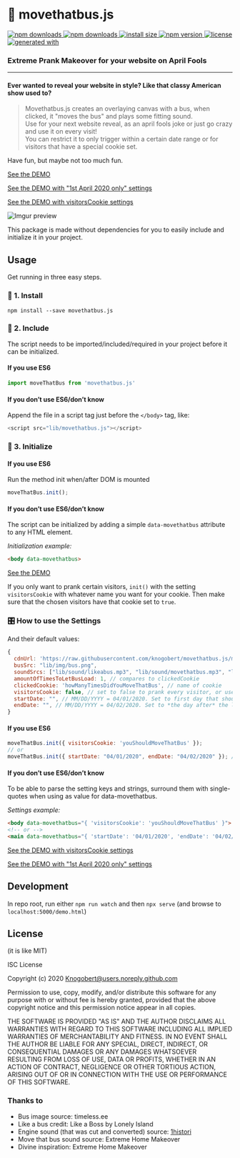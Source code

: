 <h1>🚌 movethatbus.js</h1>

<a href="https://www.npmjs.com/package/movethatbus.js">
  <img alt="npm downloads" src="https://img.shields.io/npm/dt/movethatbus.js.svg?style=flat" />
</a>
<a href="https://www.npmjs.com/package/movethatbus.js">
  <img alt="npm downloads" src="https://img.shields.io/badge/dependencies-0-brightgreen?style=flat" />
</a>
<a href="https://packagephobia.com/result?p=movethatbus.js">
  <img alt="install size" src="https://packagephobia.com/badge?p=movethatbus.js" />
</a>
<a href="https://www.npmjs.com/package/movethatbus.js">
  <img alt="npm version" src="https://img.shields.io/npm/v/movethatbus.js.svg?style=flat" />
</a>
<a href="./LICENSE">
  <img alt="license" src="https://img.shields.io/badge/license-ISC-blue.svg" />
</a>
<a href="https://github.com/epranka/create-package">
  <img alt="generated with"
    src="https://img.shields.io/badge/generated%20with-%40epranka%2Fcreate--package-blue" />
</a>

<h3>Extreme Prank Makeover for your website on April Fools</h3>

---

<h4>Ever wanted to reveal your website in style? Like that classy American show used to?</h4>

> Movethatbus.js creates an overlaying canvas with a bus, when clicked, it "moves the bus" and plays some fitting sound.<br/>
> Use for your next website reveal, as an april fools joke or just go crazy and use it on every visit!<br/>
> You can restrict it to only trigger within a certain date range or for visitors that have a special cookie set.<br/>

Have fun, but maybe not too much fun.

[See the DEMO](https://knogobert.github.io/movethatbus.js/demo.html)

[See the DEMO with "1st April 2020 only" settings](https://knogobert.github.io/movethatbus.js/demo-dates.html)

[See the DEMO with visitorsCookie settings](https://knogobert.github.io/movethatbus.js/demo-cookies.html)

![Imgur preview](https://i.imgur.com/vZmASRQ.gif)

This package is made without dependencies for you to easily include and initialize it in your project.

## Usage

Get running in three easy steps.

### 🔌 1. Install

```
npm install --save movethatbus.js
```

### 🗻 2. Include

The script needs to be imported/included/required in your project before it can be initialized.

#### If you use ES6
```js
import moveThatBus from 'movethatbus.js'
```

#### If you don’t use ES6/don’t know
Append the file in a script tag just before the `</body>` tag, like:
```js
<script src="lib/movethatbus.js"></script>
```

### 🌋 3. Initialize

#### If you use ES6
Run the method init when/after DOM is mounted
```js
moveThatBus.init();
```

#### If you don’t use ES6/don’t know
The script can be initialized by adding a simple `data-movethatbus` attribute to any HTML element.

*Initialization example:*
```html
<body data-movethatbus>
```
[See the DEMO](https://knogobert.github.io/movethatbus.js/demo.html)

If you only want to prank certain visitors, `init()` with the setting `visitorsCookie` with whatever name you want for your cookie. Then make sure that the chosen visitors have that cookie set to `true`.

### 🎛 How to use the Settings

And their default values:
```js
{
  cdnUrl: 'https://raw.githubusercontent.com/knogobert/movethatbus.js/master/',
  busSrc: "lib/img/bus.png",
  soundSrcs: ["lib/sound/likeabus.mp3", "lib/sound/movethatbus.mp3", "lib/sound/engine.m4a"],
  amountOfTimesToLetBusLoad: 1, // compares to clickedCookie
  clickedCookie: 'howManyTimesDidYouMoveThatBus', // name of cookie
  visitorsCookie: false, // set to false to prank every visitor, or use string as the name for the cookie
  startDate: "", // MM/DD/YYYY = 04/01/2020. Set to first day that should trigger bus
  endDate: "", // MM/DD/YYYY = 04/02/2020. Set to *the day after* the last day that should trigger bus
}
```

#### If you use ES6
```js
moveThatBus.init({ visitorsCookie: 'youShouldMoveThatBus' });
// or
moveThatBus.init({ startDate: "04/01/2020", endDate: "04/02/2020" }); // For april fools only
```

#### If you don’t use ES6/don’t know
To be able to parse the setting keys and strings, surround them with single-quotes when using as value for data-movethatbus.

*Settings example:*
```html
<body data-movethatbus="{ 'visitorsCookie': 'youShouldMoveThatBus' }">
<!-- or -->
<main data-movethatbus="{ 'startDate': '04/01/2020', 'endDate': '04/02/2020' }"><!-- For april fools only -->
```
[See the DEMO with visitorsCookie settings](https://knogobert.github.io/movethatbus.js/demo-cookies.html)

[See the DEMO with "1st April 2020 only" settings](https://knogobert.github.io/movethatbus.js/demo-dates.html)


## Development

In repo root, run either `npm run watch` and then `npx serve` (and browse to `localhost:5000/demo.html`)

## License

(it is like MIT)

ISC License

Copyright (c) 2020 Knogobert@users.noreply.github.com

Permission to use, copy, modify, and/or distribute this software for any
purpose with or without fee is hereby granted, provided that the above
copyright notice and this permission notice appear in all copies.

THE SOFTWARE IS PROVIDED "AS IS" AND THE AUTHOR DISCLAIMS ALL WARRANTIES
WITH REGARD TO THIS SOFTWARE INCLUDING ALL IMPLIED WARRANTIES OF
MERCHANTABILITY AND FITNESS. IN NO EVENT SHALL THE AUTHOR BE LIABLE FOR
ANY SPECIAL, DIRECT, INDIRECT, OR CONSEQUENTIAL DAMAGES OR ANY DAMAGES
WHATSOEVER RESULTING FROM LOSS OF USE, DATA OR PROFITS, WHETHER IN AN
ACTION OF CONTRACT, NEGLIGENCE OR OTHER TORTIOUS ACTION, ARISING OUT OF
OR IN CONNECTION WITH THE USE OR PERFORMANCE OF THIS SOFTWARE.

### Thanks to

- Bus image source: timeless.ee
- Like a bus credit: Like a Boss by Lonely Island
- Engine sound (that was cut and converted) source: [1histori](https://freesound.org/people/1histori/sounds/345925/)
- Move that bus sound source: Extreme Home Makeover
- Divine inspiration: Extreme Home Makeover
